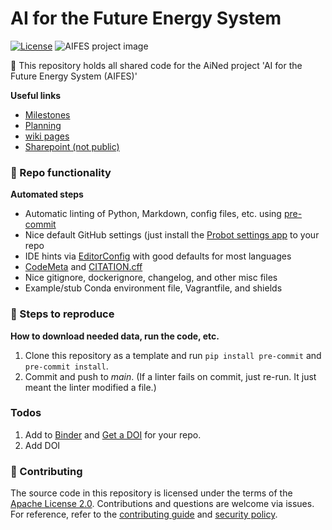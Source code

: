 # AI for the Future Energy System

[![License](https://img.shields.io/badge/License-Apache%202.0-blue.svg)](https://opensource.org/licenses/Apache-2.0)
![AIFES project image](https://user-images.githubusercontent.com/18208480/215054857-930a1edd-0fc7-463e-9bde-8c1258f1ec75.JPG)


🧪 This repository holds all shared code for the AiNed project 'AI for the Future Energy System (AIFES)'

**Useful links**

- [Milestones](https://github.com/alliander-opensource/AIFES/milestones?direction=asc&sort=due_date&state=open)
- [Planning](https://github.com/alliander-opensource/AIFES/wiki/Planning)
- [wiki pages](https://github.com/alliander-opensource/AIFES/wiki)
- [Sharepoint (not public)](https://alliander.sharepoint.com/:f:/r/teams/PortfolioSO/Gedeelde%20documenten/Collaboration%20Allianer%20-%20TenneT%20T-Prognose?csf=1&web=1&e=t7pG8a)











### 🎁 Repo functionality

**Automated steps**

- Automatic linting of Python, Markdown, config files, etc. using [pre-commit](https://pre-commit.com/)
- Nice default GitHub settings (just install the [Probot settings app](https://github.com/apps/settings) to your repo
- IDE hints via [EditorConfig](https://editorconfig.org/) with good defaults for most languages
- [CodeMeta](https://codemeta.github.io/user-guide/) and [CITATION.cff](https://citation-file-format.github.io/)
- Nice gitignore, dockerignore, changelog, and other misc files
- Example/stub Conda environment file, Vagrantfile, and shields

### 📜 Steps to reproduce

**How to download needed data, run the code, etc.**

1. Clone this repository as a template and run `pip install pre-commit` and `pre-commit install`.
1. Commit and push to _main_. (If a linter fails on commit, just re-run. It just meant the linter modified a file.)


### Todos
1. Add to [Binder](https://mybinder.org/) and [Get a DOI](https://guides.github.com/activities/citable-code/) for your repo.
1. Add DOI 

### 🍁 Contributing

The source code in this repository is licensed under the terms of the [Apache License 2.0](https://spdx.org/licenses/Apache-2.0.html).
Contributions and questions are welcome via issues.
For reference, refer to the [contributing guide](https://github.com/dmyersturnbull/science-notebook-template/blob/main/CONTRIBUTING.md)
and [security policy](https://github.com/dmyersturnbull/science-notebook-template/blob/main/SECURITY.md).
